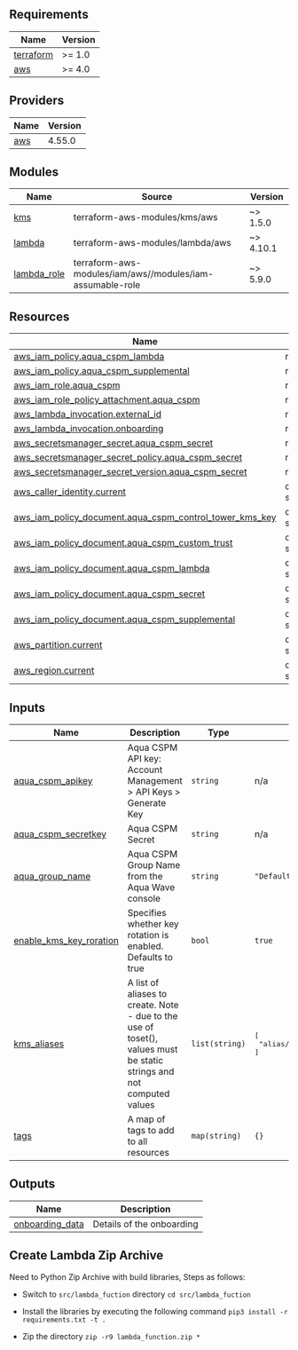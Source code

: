 <!-- BEGINNING OF PRE-COMMIT-TERRAFORM DOCS HOOK -->
## Requirements

| Name | Version |
|------|---------|
| <a name="requirement_terraform"></a> [terraform](#requirement\_terraform) | >= 1.0 |
| <a name="requirement_aws"></a> [aws](#requirement\_aws) | >= 4.0 |

## Providers

| Name | Version |
|------|---------|
| <a name="provider_aws"></a> [aws](#provider\_aws) | 4.55.0 |

## Modules

| Name | Source | Version |
|------|--------|---------|
| <a name="module_kms"></a> [kms](#module\_kms) | terraform-aws-modules/kms/aws | ~> 1.5.0 |
| <a name="module_lambda"></a> [lambda](#module\_lambda) | terraform-aws-modules/lambda/aws | ~> 4.10.1 |
| <a name="module_lambda_role"></a> [lambda\_role](#module\_lambda\_role) | terraform-aws-modules/iam/aws//modules/iam-assumable-role | ~> 5.9.0 |

## Resources

| Name | Type |
|------|------|
| [aws_iam_policy.aqua_cspm_lambda](https://registry.terraform.io/providers/hashicorp/aws/latest/docs/resources/iam_policy) | resource |
| [aws_iam_policy.aqua_cspm_supplemental](https://registry.terraform.io/providers/hashicorp/aws/latest/docs/resources/iam_policy) | resource |
| [aws_iam_role.aqua_cspm](https://registry.terraform.io/providers/hashicorp/aws/latest/docs/resources/iam_role) | resource |
| [aws_iam_role_policy_attachment.aqua_cspm](https://registry.terraform.io/providers/hashicorp/aws/latest/docs/resources/iam_role_policy_attachment) | resource |
| [aws_lambda_invocation.external_id](https://registry.terraform.io/providers/hashicorp/aws/latest/docs/resources/lambda_invocation) | resource |
| [aws_lambda_invocation.onboarding](https://registry.terraform.io/providers/hashicorp/aws/latest/docs/resources/lambda_invocation) | resource |
| [aws_secretsmanager_secret.aqua_cspm_secret](https://registry.terraform.io/providers/hashicorp/aws/latest/docs/resources/secretsmanager_secret) | resource |
| [aws_secretsmanager_secret_policy.aqua_cspm_secret](https://registry.terraform.io/providers/hashicorp/aws/latest/docs/resources/secretsmanager_secret_policy) | resource |
| [aws_secretsmanager_secret_version.aqua_cspm_secret](https://registry.terraform.io/providers/hashicorp/aws/latest/docs/resources/secretsmanager_secret_version) | resource |
| [aws_caller_identity.current](https://registry.terraform.io/providers/hashicorp/aws/latest/docs/data-sources/caller_identity) | data source |
| [aws_iam_policy_document.aqua_cspm_control_tower_kms_key](https://registry.terraform.io/providers/hashicorp/aws/latest/docs/data-sources/iam_policy_document) | data source |
| [aws_iam_policy_document.aqua_cspm_custom_trust](https://registry.terraform.io/providers/hashicorp/aws/latest/docs/data-sources/iam_policy_document) | data source |
| [aws_iam_policy_document.aqua_cspm_lambda](https://registry.terraform.io/providers/hashicorp/aws/latest/docs/data-sources/iam_policy_document) | data source |
| [aws_iam_policy_document.aqua_cspm_secret](https://registry.terraform.io/providers/hashicorp/aws/latest/docs/data-sources/iam_policy_document) | data source |
| [aws_iam_policy_document.aqua_cspm_supplemental](https://registry.terraform.io/providers/hashicorp/aws/latest/docs/data-sources/iam_policy_document) | data source |
| [aws_partition.current](https://registry.terraform.io/providers/hashicorp/aws/latest/docs/data-sources/partition) | data source |
| [aws_region.current](https://registry.terraform.io/providers/hashicorp/aws/latest/docs/data-sources/region) | data source |

## Inputs

| Name | Description | Type | Default | Required |
|------|-------------|------|---------|:--------:|
| <a name="input_aqua_cspm_apikey"></a> [aqua\_cspm\_apikey](#input\_aqua\_cspm\_apikey) | Aqua CSPM API key: Account Management > API Keys > Generate Key | `string` | n/a | yes |
| <a name="input_aqua_cspm_secretkey"></a> [aqua\_cspm\_secretkey](#input\_aqua\_cspm\_secretkey) | Aqua CSPM Secret | `string` | n/a | yes |
| <a name="input_aqua_group_name"></a> [aqua\_group\_name](#input\_aqua\_group\_name) | Aqua CSPM Group Name from the Aqua Wave console | `string` | `"Default"` | no |
| <a name="input_enable_kms_key_roration"></a> [enable\_kms\_key\_roration](#input\_enable\_kms\_key\_roration) | Specifies whether key rotation is enabled. Defaults to true | `bool` | `true` | no |
| <a name="input_kms_aliases"></a> [kms\_aliases](#input\_kms\_aliases) | A list of aliases to create. Note - due to the use of toset(), values must be static strings and not computed values | `list(string)` | <pre>[<br>  "alias/AquaCSPM-Control-Tower-AquaSec"<br>]</pre> | no |
| <a name="input_tags"></a> [tags](#input\_tags) | A map of tags to add to all resources | `map(string)` | `{}` | no |

## Outputs

| Name | Description |
|------|-------------|
| <a name="output_onboarding_data"></a> [onboarding\_data](#output\_onboarding\_data) | Details of the onboarding |
<!-- END OF PRE-COMMIT-TERRAFORM DOCS HOOK -->

## Create Lambda Zip Archive

Need to Python Zip Archive with build libraries, Steps as follows:
* Switch to `src/lambda_fuction` directory
    `cd src/lambda_fuction`

* Install the libraries by executing the following command
    `pip3 install -r requirements.txt -t .`

* Zip the directory
    `zip -r9 lambda_function.zip *`
